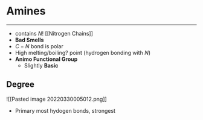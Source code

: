 # Amines
---
- contains $N$! [[Nitrogen Chains]]
- **Bad Smells**
- $C-N$ bond is polar
- High melting/boiling? point (hydrogen bonding with $N$)
- **Animo Functional Group**
	- Slightly **Basic**
## Degree
![[Pasted image 20220330005012.png]]
- Primary most hydogen bonds, strongest
